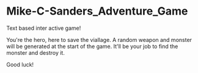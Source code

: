 # Mike-C-Sanders_Adventure_Game
Text based inter active game! 

You're the hero, here to save the viallage. A random weapon and monster will be generated at the start of the game. 
It'll be your job to find the monster and destroy it. 

Good luck!
